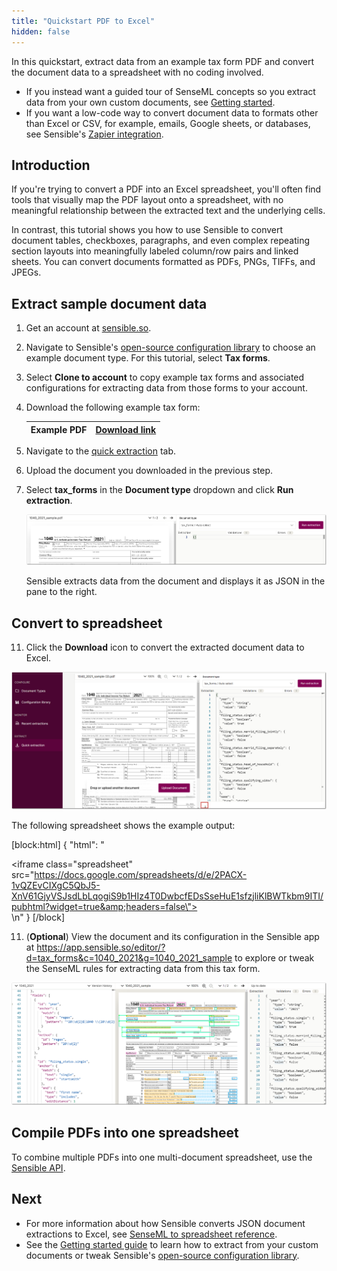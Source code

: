 ```yaml
---
title: "Quickstart PDF to Excel"
hidden: false
---
```


In this quickstart, extract data from an example tax form PDF and convert the document data to a spreadsheet with no coding involved.

- If you instead want a guided tour of SenseML concepts so you extract data from your own custom documents, see [Getting started](doc:getting-started).
- If you want a low-code way to convert document data to formats other than Excel or CSV, for example, emails, Google sheets, or databases, see Sensible's [Zapier integration](doc:zapier).

Introduction
----

If you're trying to convert a PDF into an Excel spreadsheet, you'll often find tools that visually map the PDF layout onto a spreadsheet, with no meaningful relationship between the extracted text and the underlying cells. 

In contrast, this tutorial shows you how to use Sensible to convert document tables, checkboxes, paragraphs, and even complex repeating section layouts into meaningfully labeled column/row pairs and linked sheets. You can convert documents formatted as PDFs, PNGs, TIFFs, and JPEGs.

Extract sample document data
----

1. Get an account at [sensible.so](https://app.sensible.so/register).
2. Navigate to Sensible's [open-source configuration library](https://app.sensible.so/library/) to choose an example document type. For this tutorial, select **Tax forms**.
3. Select **Clone to account** to copy example tax forms and associated configurations for extracting data from those forms to your account.

7. Download the following example tax form: 

   | Example PDF | [Download link](https://github.com/sensible-hq/sensible-configuration-library/raw/main/tax_forms/1040/2021/1040_2021_sample.pdf) |
   | ----------- | ------------------------------------------------------------ |

8. Navigate to the [quick extraction](https://app.sensible.so/quick-extraction/) tab.

9. Upload the document you downloaded in the previous step.

7. Select **tax_forms** in the **Document type** dropdown and click **Run extraction**.

   ![Click to enlarge](https://raw.githubusercontent.com/sensible-hq/sensible-docs/main/readme-sync/assets/v0/images/final/quickstart_excel_1.png)

   Sensible extracts data from the document and displays it as JSON in the pane to the right. 

Convert to spreadsheet
----


11. Click the **Download** icon to convert the extracted document data to Excel.

![Click to enlarge](https://raw.githubusercontent.com/sensible-hq/sensible-docs/main/readme-sync/assets/v0/images/final/quickstart_excel_2.png)

  The following spreadsheet shows the example output:



[block:html]
{
  "html": "<div><iframe class=\"spreadsheet\" src=\"https://docs.google.com/spreadsheets/d/e/2PACX-1vQZEvCIXgC5QbJ5-XnV61GjyVSJsdLbLqogiS9b1HIz4T0DwbcfEDsSseHuE1sfzjliKlBWTkbm9ITI/pubhtml?widget=true&amp;headers=false\"></iframe></div>\n<style>.spreadsheet{width:100%;height:200px}</style>"
}
[/block]

11. (**Optional**) View the document and its configuration in the Sensible app at https://app.sensible.so/editor/?d=tax_forms&c=1040_2021&g=1040_2021_sample to explore or tweak the SenseML rules for extracting data from this tax form.

![Click to enlarge](https://raw.githubusercontent.com/sensible-hq/sensible-docs/main/readme-sync/assets/v0/images/final/quickstart_excel_3.png)



Compile PDFs into one spreadsheet
----

To combine multiple PDFs  into one multi-document spreadsheet, use the [Sensible API](https://docs.sensible.so/reference/get-excel-extraction).


Next
----

- For more information about how Sensible converts JSON document extractions to Excel, see [SenseML to spreadsheet reference](doc:excel-reference).
- See the [Getting started guide](doc:getting-started) to learn how to extract from your custom documents or tweak Sensible's [open-source configuration library](https://app.sensible.so/library/).





